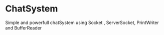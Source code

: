 # ChatSystem
Simple and powerfull chatSystem using Socket , ServerSocket, PrintWriter and BufferReader 
